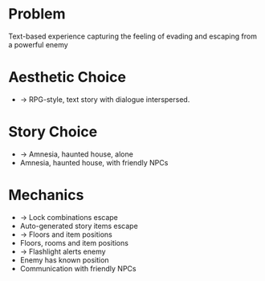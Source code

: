 # Problem
Text-based experience capturing the feeling of evading and escaping from a powerful enemy

# Aesthetic Choice
- -> RPG-style, text story with dialogue interspersed.

# Story Choice
- -> Amnesia, haunted house, alone
- Amnesia, haunted house, with friendly NPCs

# Mechanics
- -> Lock combinations escape
- Auto-generated story items escape
- -> Floors and item positions
- Floors, rooms and item positions
- -> Flashlight alerts enemy
- Enemy has known position
- Communication with friendly NPCs
